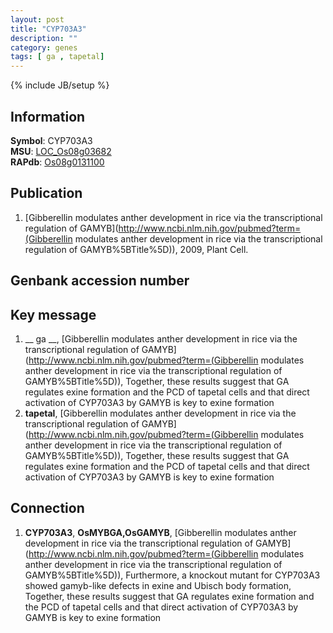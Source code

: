 ```yaml
---
layout: post
title: "CYP703A3"
description: ""
category: genes
tags: [ ga , tapetal]
---
```

{% include JB/setup %}

## Information
__Symbol__: CYP703A3  
__MSU__: [LOC_Os08g03682](http://rice.plantbiology.msu.edu/cgi-bin/ORF_infopage.cgi?orf=LOC_Os08g03682)  
__RAPdb__: [Os08g0131100](http://rapdb.dna.affrc.go.jp/viewer/gbrowse_details/irgsp1?name=Os08g0131100)  

## Publication
1. [Gibberellin modulates anther development in rice via the transcriptional regulation of GAMYB](http://www.ncbi.nlm.nih.gov/pubmed?term=(Gibberellin modulates anther development in rice via the transcriptional regulation of GAMYB%5BTitle%5D)), 2009, Plant Cell.

## Genbank accession number

## Key message
1. __ ga __, [Gibberellin modulates anther development in rice via the transcriptional regulation of GAMYB](http://www.ncbi.nlm.nih.gov/pubmed?term=(Gibberellin modulates anther development in rice via the transcriptional regulation of GAMYB%5BTitle%5D)),  Together, these results suggest that GA regulates exine formation and the PCD of tapetal cells and that direct activation of CYP703A3 by GAMYB is key to exine formation
2. __tapetal__, [Gibberellin modulates anther development in rice via the transcriptional regulation of GAMYB](http://www.ncbi.nlm.nih.gov/pubmed?term=(Gibberellin modulates anther development in rice via the transcriptional regulation of GAMYB%5BTitle%5D)),  Together, these results suggest that GA regulates exine formation and the PCD of tapetal cells and that direct activation of CYP703A3 by GAMYB is key to exine formation

## Connection
1. __CYP703A3__, __OsMYBGA,OsGAMYB__, [Gibberellin modulates anther development in rice via the transcriptional regulation of GAMYB](http://www.ncbi.nlm.nih.gov/pubmed?term=(Gibberellin modulates anther development in rice via the transcriptional regulation of GAMYB%5BTitle%5D)),  Furthermore, a knockout mutant for CYP703A3 showed gamyb-like defects in exine and Ubisch body formation, Together, these results suggest that GA regulates exine formation and the PCD of tapetal cells and that direct activation of CYP703A3 by GAMYB is key to exine formation


